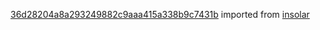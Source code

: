 [36d28204a8a293249882c9aaa415a338b9c7431b](https://github.com/insolar/insolar/commit/36d28204a8a293249882c9aaa415a338b9c7431b) imported from [insolar](https://github.com/insolar/insolar)
